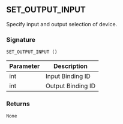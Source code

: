 ## SET\_OUTPUT\_INPUT

Specify input and output selection of device.


### Signature

`SET_OUTPUT_INPUT ()`


| Parameter | Description |
| --- | --- |
| int | Input Binding ID |
| int | Output Binding ID |


### Returns

`None`
